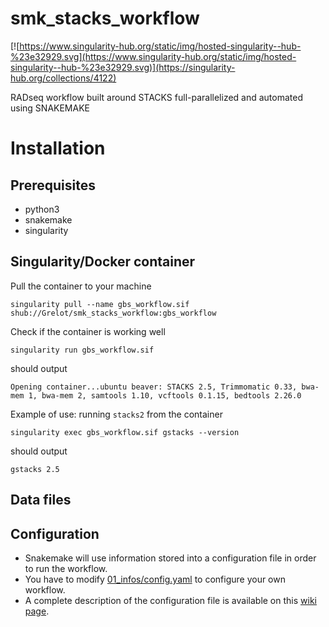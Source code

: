 # smk_stacks_workflow

[![https://www.singularity-hub.org/static/img/hosted-singularity--hub-%23e32929.svg](https://www.singularity-hub.org/static/img/hosted-singularity--hub-%23e32929.svg)](https://singularity-hub.org/collections/4122)

RADseq workflow built around STACKS full-parallelized and automated using SNAKEMAKE 


# Installation

## Prerequisites

* python3
* snakemake
* singularity
 
## Singularity/Docker container

Pull the container to your machine
``` 
singularity pull --name gbs_workflow.sif shub://Grelot/smk_stacks_workflow:gbs_workflow
```
Check if the container is working well
```
singularity run gbs_workflow.sif
```
should output
```
Opening container...ubuntu beaver: STACKS 2.5, Trimmomatic 0.33, bwa-mem 1, bwa-mem 2, samtools 1.10, vcftools 0.1.15, bedtools 2.26.0
```
Example of use: running `stacks2` from the container
```
singularity exec gbs_workflow.sif gstacks --version
```
should output
```
gstacks 2.5
```


## Data files


## Configuration

* Snakemake will use information stored into a configuration file in order to run the workflow.
* You have to modify [01_infos/config.yaml](01_infos/config.yaml) to configure your own workflow.
* A complete description of the configuration file is available on this [wiki page](https://github.com/Grelot/smk_stacks_workflow/wiki/Configuration-file).

